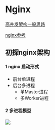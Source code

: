# Nginx

[高并发架构一般思路](https://www.cnblogs.com/gdsblog/p/7128497.html)

[nginx参考](http://tengine.taobao.org/book/chapter_02.html)

## 初探nginx架构
#### 1 nginx 启动形式
- 前台单进程
- 后台多进程
  - 单Master进程
  - 多Worker进程

#### 2 多进程模型
<image src="nginx.svg"></image>

